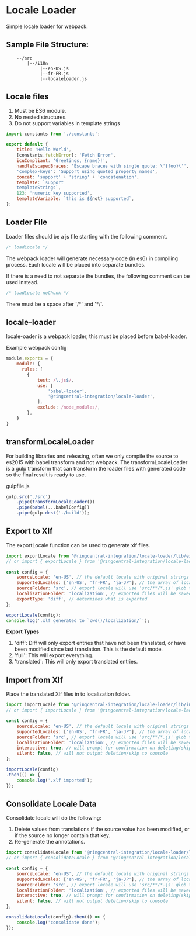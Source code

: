 # Locale Loader
<!-- TODO: Make this work in monorepo
[![Build Status](https://travis-ci.org/u9520107/locale-loader.svg?branch=master)](https://travis-ci.org/u9520107/locale-loader)
[![Coverage Status](https://coveralls.io/repos/github/u9520107/locale-loader/badge.svg?branch=master)](https://coveralls.io/github/u9520107/locale-loader?branch=master) -->

Simple locale loader for webpack.

Sample File Structure:
---
```
    --/src
        |--/i18n
             |--en-US.js
             |--fr-FR.js
             |--localeLoader.js
```

Locale files
---
1. Must be ES6 module.
2. No nested structures.
3. Do not support variables in template strings

```javascript
import constants from './constants';

export default {
    title: 'Hello World',
    [constants.fetchError]: 'Fetch Error',
    icuCompliant: 'Greetings, {name}!',
    handleEscapedBraces: 'Escape braces with single quote: \'{foo}\'',
    'complex-keys': 'Support using quoted property names',
    concat: 'support' + 'string' + 'concatenation',
    template: `support
    templateStrings`,
    123: 'numeric key supported',
    templateVariable: `this is ${not} supported`,
};
```

Loader File
---
Loader files should be a js file starting with the following comment.
```javascript
/* loadLocale */
```
The webpack loader will generate necessary code (in es6) in compiling process.
Each locale will be placed into separate bundles.

If there is a need to not separate the bundles, the following comment can be used instead.
```javascript
/* loadLocale noChunk */
```
There must be a space after '/\*' and '\*/'.


locale-loader
---

locale-oader is a webpack loader, this must be placed before babel-loader.


Example webpack config
```javascript
module.exports = {
    module: {
      rules: [
        {
            test: /\.js$/,
            use: [
                'babel-loader',
                '@ringcentral-integration/locale-loader',
            ],
            exclude: /node_modules/,
        },
    }
}
```

transformLocaleLoader
---
For building libraries and releasing, often we only compile the source to es2015 with babel transform and not webpack. The transformLocaleLoader is a gulp transform that can transform the loader files with generated code so the final result is ready to use.

gulpfile.js
```javascript
gulp.src('./src')
    .pipe(transformLocaleLoader())
    .pipe(babel(...babelConfig))
    .pipe(gulp.dest('./build'));
```

Export to Xlf
---

The exportLocale function can be used to generate xlf files.

```javascript
import exportLocale from '@ringcentral-integration/locale-loader/lib/exportLocale';
// or import { exportLocale } from '@ringcentral-integration/locale-laoder';

const config = {
    sourceLocale: 'en-US', // the default locale with original strings
    supportedLocales: ['en-US', 'fr-FR', 'ja-JP'], // the array of locales to support
    sourceFolder: 'src', // export locale will use 'src/**/*.js' glob to search for loaders
    localizationFolder: 'localization', // exported files will be saved to here
    exportType: 'diff', // determines what is exported
};

exportLocale(config);
console.log('.xlf generated to `cwd()/localization/`');

```

**Export Types**

1. 'diff': Diff will only export entries that have not been translated, or have been modified since last translation. This is the default mode.
2. 'full': This will export everything.
3. 'translated': This will only export translated entries.

Import from Xlf
---

Place the translated Xlf files in to localization folder.


```javascript
import importLocale from '@ringcentral-integration/locale-loader/lib/importLocale';
// or import { importLocale } from '@ringcentral-integration/locale-laoder';

const config = {
    sourceLocale: 'en-US', // the default locale with original strings
    supportedLocales: ['en-US', 'fr-FR', 'ja-JP'], // the array of locales to support
    sourceFolder: 'src', // export locale will use 'src/**/*.js' glob to search for loaders
    localizationFolder: 'localization', // exported files will be saved to here,
    interactive: true, // will prompt for confirmation on deleting/skipping changed keys
    silent: false, // will not output deletion/skip to console
};

importLocale(config)
.then(() => {
    console.log('.xlf imported');
});

```

Consolidate Locale Data
---

Consolidate locale will do the following:
1. Delete values from translations if the source value has been modified, or if the source no longer contain that key.
2. Re-generate the annotations.

```javascript
import consolidateLocale from '@ringcentral-integration/locale-loader/lib/consolidateLocale';
// or import { consolidateLocale } from '@ringcentral-integration/locale-laoder';

const config = {
    sourceLocale: 'en-US', // the default locale with original strings
    supportedLocales: ['en-US', 'fr-FR', 'ja-JP'], // the array of locales to support
    sourceFolder: 'src', // export locale will use 'src/**/*.js' glob to search for loaders
    localizationFolder: 'localization', // exported files will be saved to here
    interactive: true, // will prompt for confirmation on deleting/skipping changed keys
    silent: false, // will not output deletion/skip to console
};

consolidateLocale(config).then(() => {
    console.log('consolidate done');
});

```
